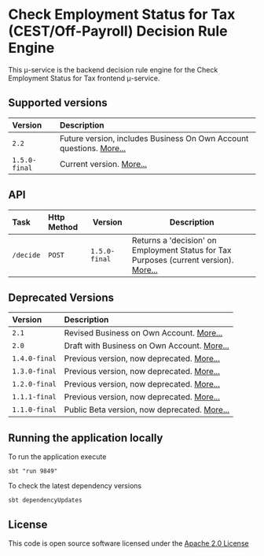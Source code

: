 # Check Employment Status for Tax (CEST/Off-Payroll) Decision Rule Engine

This μ-service is the backend decision rule engine for the Check Employment Status for Tax frontend μ-service.

## Supported versions 
| Version | Description |
|:--------|:------------|
|`2.2`|Future version, includes Business On Own Account questions. [More...](./docs/api_2.2.md)|
|`1.5.0-final`|Current version. [More...](./docs/api_1.5.0-final.md)|


## API
| Task    | Http Method | Version   | Description |
|:--------|:------------|-----------|-------------|
|`/decide`  | `POST`    |`1.5.0-final`|Returns a 'decision' on Employment Status for Tax Purposes (current version). [More...](./docs/api_1.5.0-final.md)|


## Deprecated Versions
| Version | Description |
|:--------|:------------|
|`2.1`|Revised Business on Own Account. [More...](./docs/api_2.1.md)|
|`2.0`|Draft with Business on Own Account. [More...](./docs/api_2.0.md)|
|`1.4.0-final`|Previous version, now deprecated. [More...](./docs/api_1.4.0-final.md)|
|`1.3.0-final`|Previous version, now deprecated. [More...](./docs/api_1.3.0-final.md)|
|`1.2.0-final`|Previous version, now deprecated. [More...](./docs/api_1.2.0-final.md)|
|`1.1.1-final`|Previous version, now deprecated. [More...](./docs/api_1.1.1-final.md)|
|`1.1.0-final`|Public Beta version, now deprecated. [More...](./docs/api_1.1.0-final.md)|


## Running the application locally
To run the application execute

```
sbt "run 9849" 

```

To check the latest dependency versions

```
sbt dependencyUpdates

```
 
## License

This code is open source software licensed under the [Apache 2.0 License](http://www.apache.org/licenses/LICENSE-2.0.html)
